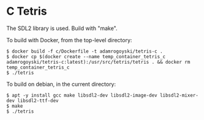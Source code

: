 # C Tetris

The SDL2 library is used. Build with "make".

To build with Docker, from the top-level directory:

```
$ docker build -f c/Dockerfile -t adamrogoyski/tetris-c .
$ docker cp $(docker create --name temp_container_tetris_c adamrogoyski/tetris-c:latest):/usr/src/tetris/tetris . && docker rm temp_container_tetris_c
$ ./tetris
```

To build on debian, in the current directory:

```
$ apt -y install gcc make libsdl2-dev libsdl2-image-dev libsdl2-mixer-dev libsdl2-ttf-dev
$ make
$ ./tetris
```


